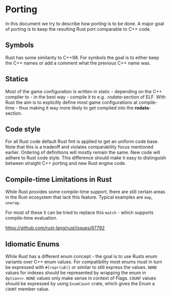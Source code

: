 # Porting

In this document we try to describe how porting is to be done.
A major goal of porting is to keep the resulting Rust port comparable to C++ code.

## Symbols

Rust has some similarity to C++98. For symbols the goal is to either keep the C++ names or add a comment what the previous C++ name was.

## Statics

Most of the game configuration is written in static - depending on the C++ compiler to - in the best way - compile it to e.g. *.rodata*-section of ELF. With Rust the aim is to explicitly define most game configurations at compile-time - thus making it way more likely to get compiled into the **rodata**-section.

## Code style

For all Rust code default Rust fmt is applied to get an uniform code base. Note that this is a tradeoff and violates comparability focus mentioned earlier.
Ordering of definitions will mostly remain the same.
New code will adhere to Rust code style.
This difference should make it easy to distinguish between straight C++ porting and new Rust engine code.

## Compile-time Limitations in Rust

While Rust provides some compile-time support, there are still certain areas in the Rust ecosystem that lack this feature.
Typical examples are `map`, `unwrap`.

For most of these it can be tried to replace this `match` - which supports compile-time evaluation.

https://github.com/rust-lang/rust/issues/67792

## Idiomatic Enums

While Rust has a different enum concept - the goal is to use Rusts enum variants over C++ enum values.
For compatibility most enums must in turn be expressed with `#[repr(u8)]` or similar to still express the values.
`NONE` values for indexes should be represented by wrapping the enum in `Option<>`. `NONE` values only make sense in context of Flags.
`COUNT` values should be expressed by using `EnumCount` crate, which gives the Enum a `COUNT` member value.
